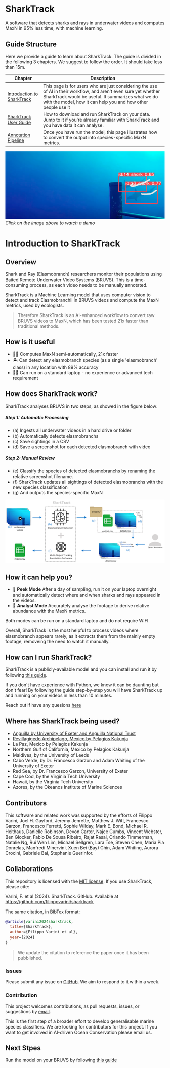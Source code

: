 # SharkTrack
A software that detects sharks and rays in underwater videos and computes MaxN in 95% less time, with machine learning.

## Guide Structure

Here we provide a guide to learn about SharkTrack. The guide is divided in the following 3 chapters. We suggest to follow the order. It should take less than 15m.

| Chapter | Description
|--|--|
| [Introduction to SharkTrack](./readme.md#introduction-to-sharktrack) | This page is for users who are just considering the use of AI in their workflow, and aren't even sure yet whether SharkTrack would be useful. It summarizes what we do with the model, how it can help you and how other people use it | 
| [SharkTrack User Guide](./sharktrack-user-guide.md) | How to download and run SharkTrack on your data. Jump to it if you're already familiar with SharkTrack and you have data it can analyse.
| [Annotation Pipeline](./annotation-pipelines.md) | Once you have run the model, this page illustrates how to convert the output into species-specific MaxN metrics.

[![watrch video](static/video_screenshot.png)](https://drive.google.com/file/d/1b_74wdPXyJPe2P-m1c45jjsV2C5Itr-R/view?usp=sharing)
*Click on the image above to watch a demo*


# Introduction to SharkTrack

## Overview
Shark and Ray (Elasmobranch) researchers monitor their populations using Baited Remote Underwater Video Systems (BRUVS). This is a time-consuming process, as each video needs to be manually annotated. 

SharkTrack is a Machine Learning model that uses computer vision to detect and track Elasmobranchii in BRUVS videos and compute the MaxN metrics, used by ecologists.

> Therefore SharkTrack is an AI-enhanced workflow to convert raw BRUVS videos to MaxN, which has been tested 21x faster than traditional methods.

## How is it useful
- 🏃‍♀️ Computes MaxN semi-automatically, 21x faster
- 🏝 Can detect any elasmobranch species (as a single 'elasmobranch' class) in any location with 89% accuracy
- 👨‍💻 Can run on a standard laptop - no experience or advanced tech requirement


## How does SharkTrack work?
SharkTrack analyses BRUVS in two steps, as showed in the figure below:
##### Step 1: Automatic Processing
- (a) Ingests all underwater videos in a hard drive or folder
- (b) Automatically detects elasmobranchs 
- (c) Save sightings in a CSV
- (d) Save a screenshot for each detected elasmobranch with video

##### Step 2: Manual Review
- (e) Classify the species of detected elasmobranchs by renaming the relative screenshot filename.
- (f) SharkTrack updates all sightings of detected elasmobranchs with the new species classification
- (g) And outputs the species-specific MaxN

![](static/figure1.png)

## How it can help you?
- 👀 **Peek Mode** After a day of sampling, run it on your laptop overnight and automatically detect where and when sharks and rays appeared in the videos.
- 🔎 **Analyst Mode** Accurately analyse the footage to derive relative abundance with the MaxN metrics.

Both modes can be run on a standard laptop and do not require WIFI.

Overall, SharkTrack is the most helpful to process videos where elasmobranch appears rarely, as it extracts them from the mainly empty footage, removeing the need to watch it manually.


## How can I run SharkTrack?
SharkTrack is a publicly-available model and you can install and run it by following [this guide](./sharktrack-user-guide.md).

If you don't have experience with Python, we know it can be daunting but don't fear! By following the guide step-by-step you will have SharkTrack up and running on your videos in less than 10 minutes.

Reach out if have any quesions [here]((mailto:fppvrn@gmail.com?subject=SharkTrackHelp))


## Where has SharkTrack being used?
- [Anguilla by University of Exeter and Anguilla National Trust](https://www.linkedin.com/posts/filippo-varini_we-are-back-from-university-of-exeter-activity-7167899292593065985-dZLo?utm_source=share&utm_medium=member_desktop)
- [Revillagigedo Archipelago, Mexico by Pelagios Kakunja](https://youtu.be/NeBcpscTc3M?si=BfyYM4jQ0-NDCKZZ)
- La Paz, Mexico by Pelagios Kakunja
- Northern Gulf of California, Mexico by Pelagios Kakunja
- Maldives, by the University of Leeds
- Cabo Verde, by Dr. Francesco Garzon and Adam Whiting of the University of Exeter
- Red Sea, by Dr. Francesco Garzon, University of Exeter
- Cape Cod, by the Virginia Tech University
- Hawaii, by the Virginia Tech University
- Azores, by the Okeanos Institute of Marine Sciences

## Contributors
This software and related work was supported by the efforts of Filippo Varini, Joel H. Gayford, Jeremy Jenrette, Matthew J. Witt, Francesco Garzon, Francesco Ferretti, Sophie Wilday, Mark E. Bond, Michael R. Heithaus, Danielle Robinson, Devon Carter, Najee Gumbs, Vincent Webster, Ben Glocker, Fabio De Sousa Ribeiro, Rajat Rasal, Orlando Timmerman, Natalie Ng, Rui Wen Lim, Michael Sellgren, Lara Tse, Steven Chen, Maria Pia Donrelas, Manfredi Minervini, Xuen Bei (Bay) Chin, Adam Whiting, Aurora Crocini, Gabriele Bai, Stephanie Guerinfor.

## Collaborations
This repository is licensed with the [MIT license](https://opensource.org/license/mit). If you use SharkTrack, please cite:

Varini, F. et al (2024). SharkTrack. GitHub. Available at
https://github.com/filippovarini/sharktrack


The same citation, in BibTex format:

```BibTex
@article{varini2024sharktrack,
  title={SharkTrack},
  author={Filippo Varini et al},
  year={2024}
}
```

> We update the citation to reference the paper once it has been pubblished.
### Issues
Please submit any issue on [GitHub](https://github.com/filippovarini/sharktrack/issues). We aim to respond to it within a week.
### Contribution
This project welcomes contributions, as pull requests, issues, or suggestions by [email](mailto:fppvrn@gmail.com?subject=SharkTrackContribution).

This is the first step of a broader effort to develop generalisable marine species classifiers. We are looking for contributors for this project. If you want to get involved in AI-driven Ocean Conservation please email us.


## Next Stpes
Run the model on your BRUVS by following [this guide](./sharktrack-user-guide.md)

